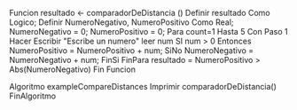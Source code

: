 Funcion resultado <- comparadorDeDistancia ()
	Definir resultado Como Logico;
	Definir NumeroNegativo, NumeroPositivo Como Real;
	NumeroNegativo = 0;
	NumeroPositivo = 0;
	Para count=1 Hasta 5 Con Paso 1 Hacer
		Escribir "Escribe un numero"
		leer num
		SI num > 0 Entonces
			NumeroPositivo = NumeroPositivo + num;
		SiNo
			NumeroNegativo = NumeroNegativo + num;
		FinSi
	FinPara
	resultado = NumeroPositivo > Abs(NumeroNegativo)
Fin Funcion

Algoritmo exampleCompareDistances
	Imprimir comparadorDeDistancia()
FinAlgoritmo
